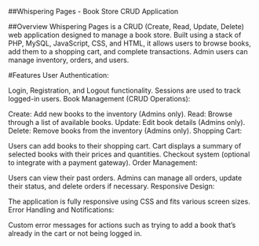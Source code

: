 

##Whispering Pages - Book Store CRUD Application

##Overview
Whispering Pages is a CRUD (Create, Read, Update, Delete) web application designed to manage a book store. Built using a stack of PHP, MySQL, JavaScript, CSS, and HTML, it allows users to browse books, add them to a shopping cart, and complete transactions. Admin users can manage inventory, orders, and users.

#Features
User Authentication:

Login, Registration, and Logout functionality.
Sessions are used to track logged-in users.
Book Management (CRUD Operations):

Create: Add new books to the inventory (Admins only).
Read: Browse through a list of available books.
Update: Edit book details (Admins only).
Delete: Remove books from the inventory (Admins only).
Shopping Cart:

Users can add books to their shopping cart.
Cart displays a summary of selected books with their prices and quantities.
Checkout system (optional to integrate with a payment gateway).
Order Management:

Users can view their past orders.
Admins can manage all orders, update their status, and delete orders if necessary.
Responsive Design:

The application is fully responsive using CSS and fits various screen sizes.
Error Handling and Notifications:

Custom error messages for actions such as trying to add a book that’s already in the cart or not being logged in.
